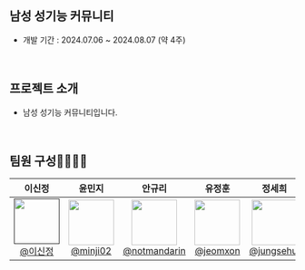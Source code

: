 
  ## 남성 성기능 커뮤니티
- 개발 기간 : 2024.07.06 ~ 2024.08.07 (약 4주)

<br>

## 프로젝트 소개

- 남성 성기능 커뮤니티입니다.

<br>

## 팀원 구성👨‍👩‍👧‍👦
<div align="center">

| **이신정** | **윤민지** | **안규리** | **유정훈** | **정세희** |
| :------: | :------: | :------: | :------: | :------: |
| [<img src="https://avatars.githubusercontent.com/u/99483558?s=96&v=4" height="80" width="80"> <br/> @이신정]() | [<img src="https://avatars.githubusercontent.com/u/100835168?s=96&v=4" height="80" width="80"> <br/> @minji02]([https://github.com/Ori-Gui](https://github.com/minji02)) | [<img src="https://avatars.githubusercontent.com/u/111040042?s=96&v=4" height="80" width="80"> <br/> @notmandarin](https://github.com/notmandarin) | [<img src="https://avatars.githubusercontent.com/u/125079725?s=96&v=4" height="80" width="80"> <br/> @jeomxon](https://github.com/jeomxon) | [<img src="[[https://avatars.githubusercontent.com/u/54736876?s=96&v=4](https://avatars.githubusercontent.com/u/116075689?v=4)](https://github.com/account)" height="80" width="80"> <br/> @jungsehui](https://github.com/jungsehui) |

</div>




<br>

